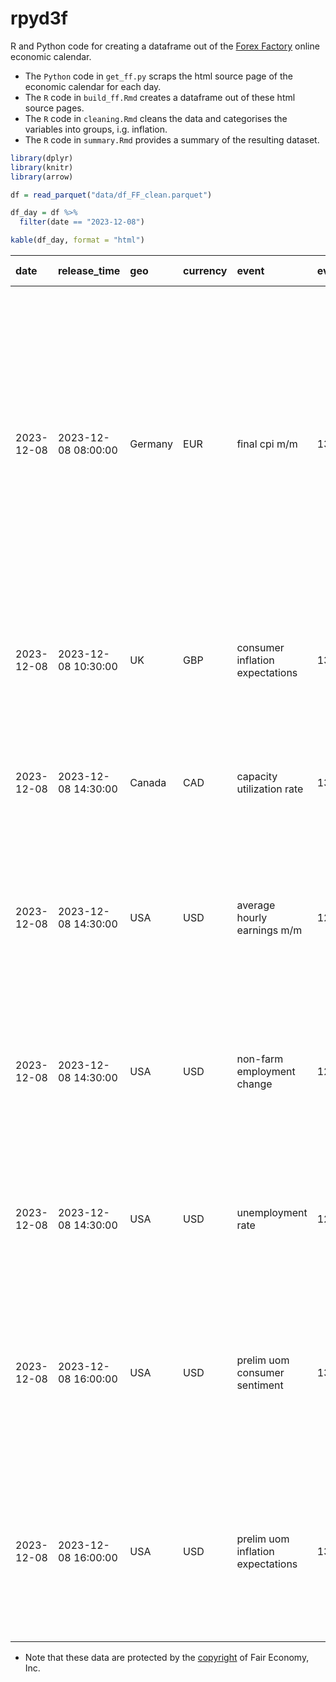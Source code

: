 rpyd3f
================

R and Python code for creating a dataframe out of the [Forex
Factory](https://www.forexfactory.com) online economic calendar.

- The `Python` code in `get_ff.py` scraps the html source page of the
  economic calendar for each day.
- The `R` code in `build_ff.Rmd` creates a dataframe out of these html
  source pages.
- The `R` code in `cleaning.Rmd` cleans the data and categorises the
  variables into groups, i.g. inflation.  
- The `R` code in `summary.Rmd` provides a summary of the resulting
  dataset.

``` r
library(dplyr)
library(knitr)
library(arrow)

df = read_parquet("data/df_FF_clean.parquet")

df_day = df %>%
  filter(date == "2023-12-08")

kable(df_day, format = "html")
```

<table>
<thead>
<tr>
<th style="text-align:left;">
date
</th>
<th style="text-align:left;">
release_time
</th>
<th style="text-align:left;">
geo
</th>
<th style="text-align:left;">
currency
</th>
<th style="text-align:left;">
event
</th>
<th style="text-align:left;">
event_id
</th>
<th style="text-align:left;">
impact
</th>
<th style="text-align:left;">
Description
</th>
<th style="text-align:left;">
FF Notes
</th>
<th style="text-align:left;">
FF Notice
</th>
<th style="text-align:left;">
Frequency
</th>
<th style="text-align:left;">
Measures
</th>
<th style="text-align:right;">
forecast
</th>
<th style="text-align:right;">
observation
</th>
<th style="text-align:right;">
previous_obs
</th>
<th style="text-align:right;">
error
</th>
<th style="text-align:right;">
change
</th>
<th style="text-align:left;">
freq
</th>
<th style="text-align:left;">
target
</th>
<th style="text-align:left;">
type
</th>
</tr>
</thead>
<tbody>
<tr>
<td style="text-align:left;">
2023-12-08
</td>
<td style="text-align:left;">
2023-12-08 08:00:00
</td>
<td style="text-align:left;">
Germany
</td>
<td style="text-align:left;">
EUR
</td>
<td style="text-align:left;">
final cpi m/m
</td>
<td style="text-align:left;">
132167
</td>
<td style="text-align:left;">
Low Impact Expected
</td>
<td style="text-align:left;">
NA
</td>
<td style="text-align:left;">
The ‘Previous’ listed is the ‘Actual’ from the Preliminary release and
therefore the ‘History’ data will appear unconnected. There are 2
versions of CPI released about 15 days apart - Preliminary and Final.
The Preliminary release is the earliest and thus tends to have the most
impact;
</td>
<td style="text-align:left;">
NA
</td>
<td style="text-align:left;">
released monthly, about 11 days after the month ends;
</td>
<td style="text-align:left;">
Change in the price of goods and services purchased by consumers;
</td>
<td style="text-align:right;">
-0.4
</td>
<td style="text-align:right;">
-0.4
</td>
<td style="text-align:right;">
-0.4
</td>
<td style="text-align:right;">
0.0
</td>
<td style="text-align:right;">
0.0
</td>
<td style="text-align:left;">
monthly
</td>
<td style="text-align:left;">
Nov 2023
</td>
<td style="text-align:left;">
inflation
</td>
</tr>
<tr>
<td style="text-align:left;">
2023-12-08
</td>
<td style="text-align:left;">
2023-12-08 10:30:00
</td>
<td style="text-align:left;">
UK
</td>
<td style="text-align:left;">
GBP
</td>
<td style="text-align:left;">
consumer inflation expectations
</td>
<td style="text-align:left;">
133271
</td>
<td style="text-align:left;">
Low Impact Expected
</td>
<td style="text-align:left;">
NA
</td>
<td style="text-align:left;">
NA
</td>
<td style="text-align:left;">
NA
</td>
<td style="text-align:left;">
released quarterly, about 20 days after the survey is conducted;
</td>
<td style="text-align:left;">
Percentage that consumers expect the price of goods and services to
change during the next 12 months;
</td>
<td style="text-align:right;">
NA
</td>
<td style="text-align:right;">
3.3
</td>
<td style="text-align:right;">
3.6
</td>
<td style="text-align:right;">
NA
</td>
<td style="text-align:right;">
-0.3
</td>
<td style="text-align:left;">
quarterly
</td>
<td style="text-align:left;">
2023 Q3
</td>
<td style="text-align:left;">
inflation
</td>
</tr>
<tr>
<td style="text-align:left;">
2023-12-08
</td>
<td style="text-align:left;">
2023-12-08 14:30:00
</td>
<td style="text-align:left;">
Canada
</td>
<td style="text-align:left;">
CAD
</td>
<td style="text-align:left;">
capacity utilization rate
</td>
<td style="text-align:left;">
132628
</td>
<td style="text-align:left;">
Low Impact Expected
</td>
<td style="text-align:left;">
NA
</td>
<td style="text-align:left;">
NA
</td>
<td style="text-align:left;">
NA
</td>
<td style="text-align:left;">
released quarterly, about 75 days after the quarter ends;
</td>
<td style="text-align:left;">
Percentage of available resources being utilized by manufacturers,
builders, mines, oil extractors, and utilities;
</td>
<td style="text-align:right;">
81.4
</td>
<td style="text-align:right;">
79.7
</td>
<td style="text-align:right;">
79.6
</td>
<td style="text-align:right;">
1.7
</td>
<td style="text-align:right;">
0.1
</td>
<td style="text-align:left;">
quarterly
</td>
<td style="text-align:left;">
2023 Q3
</td>
<td style="text-align:left;">
economic growth
</td>
</tr>
<tr>
<td style="text-align:left;">
2023-12-08
</td>
<td style="text-align:left;">
2023-12-08 14:30:00
</td>
<td style="text-align:left;">
USA
</td>
<td style="text-align:left;">
USD
</td>
<td style="text-align:left;">
average hourly earnings m/m
</td>
<td style="text-align:left;">
129757
</td>
<td style="text-align:left;">
High Impact Expected
</td>
<td style="text-align:left;">
NA
</td>
<td style="text-align:left;">
This is the earliest data related to labor inflation. Source changed
series calculation formula as of Feb 2010;
</td>
<td style="text-align:left;">
NA
</td>
<td style="text-align:left;">
released monthly, usually on the first friday after the month ends;
</td>
<td style="text-align:left;">
Change in the price businesses pay for labor, excluding the farming
industry;
</td>
<td style="text-align:right;">
0.3
</td>
<td style="text-align:right;">
0.4
</td>
<td style="text-align:right;">
0.2
</td>
<td style="text-align:right;">
-0.1
</td>
<td style="text-align:right;">
0.2
</td>
<td style="text-align:left;">
monthly
</td>
<td style="text-align:left;">
Nov 2023
</td>
<td style="text-align:left;">
inflation
</td>
</tr>
<tr>
<td style="text-align:left;">
2023-12-08
</td>
<td style="text-align:left;">
2023-12-08 14:30:00
</td>
<td style="text-align:left;">
USA
</td>
<td style="text-align:left;">
USD
</td>
<td style="text-align:left;">
non-farm employment change
</td>
<td style="text-align:left;">
129755
</td>
<td style="text-align:left;">
High Impact Expected
</td>
<td style="text-align:left;">
NA
</td>
<td style="text-align:left;">
This is vital economic data released shortly after the month ends. The
combination of importance and earliness makes for hefty market impacts;
</td>
<td style="text-align:left;">
NA
</td>
<td style="text-align:left;">
released monthly, usually on the first friday after the month ends;
</td>
<td style="text-align:left;">
Change in the number of employed people during the previous month,
excluding the farming industry;
</td>
<td style="text-align:right;">
184000.0
</td>
<td style="text-align:right;">
199000.0
</td>
<td style="text-align:right;">
150000.0
</td>
<td style="text-align:right;">
-15000.0
</td>
<td style="text-align:right;">
49000.0
</td>
<td style="text-align:left;">
monthly
</td>
<td style="text-align:left;">
Nov 2023
</td>
<td style="text-align:left;">
employment
</td>
</tr>
<tr>
<td style="text-align:left;">
2023-12-08
</td>
<td style="text-align:left;">
2023-12-08 14:30:00
</td>
<td style="text-align:left;">
USA
</td>
<td style="text-align:left;">
USD
</td>
<td style="text-align:left;">
unemployment rate
</td>
<td style="text-align:left;">
129756
</td>
<td style="text-align:left;">
High Impact Expected
</td>
<td style="text-align:left;">
NA
</td>
<td style="text-align:left;">
NA
</td>
<td style="text-align:left;">
NA
</td>
<td style="text-align:left;">
released monthly, usually on the first friday after the month ends;
</td>
<td style="text-align:left;">
Percentage of the total work force that is unemployed and actively
seeking employment during the previous month;
</td>
<td style="text-align:right;">
3.9
</td>
<td style="text-align:right;">
3.7
</td>
<td style="text-align:right;">
3.9
</td>
<td style="text-align:right;">
0.2
</td>
<td style="text-align:right;">
-0.2
</td>
<td style="text-align:left;">
monthly
</td>
<td style="text-align:left;">
Nov 2023
</td>
<td style="text-align:left;">
employment
</td>
</tr>
<tr>
<td style="text-align:left;">
2023-12-08
</td>
<td style="text-align:left;">
2023-12-08 16:00:00
</td>
<td style="text-align:left;">
USA
</td>
<td style="text-align:left;">
USD
</td>
<td style="text-align:left;">
prelim uom consumer sentiment
</td>
<td style="text-align:left;">
130448
</td>
<td style="text-align:left;">
High Impact Expected
</td>
<td style="text-align:left;">
NA
</td>
<td style="text-align:left;">
There are 2 versions of this data released 14 days apart – Preliminary
and Revised. The Preliminary release is the earlier and thus tends to
have the most impact;
</td>
<td style="text-align:left;">
NA
</td>
<td style="text-align:left;">
released monthly, around the middle of the current month;
</td>
<td style="text-align:left;">
Level of a composite index based on surveyed consumers;
</td>
<td style="text-align:right;">
62.0
</td>
<td style="text-align:right;">
69.4
</td>
<td style="text-align:right;">
61.3
</td>
<td style="text-align:right;">
-7.4
</td>
<td style="text-align:right;">
8.1
</td>
<td style="text-align:left;">
monthly
</td>
<td style="text-align:left;">
Dec 2023
</td>
<td style="text-align:left;">
confidence
</td>
</tr>
<tr>
<td style="text-align:left;">
2023-12-08
</td>
<td style="text-align:left;">
2023-12-08 16:00:00
</td>
<td style="text-align:left;">
USA
</td>
<td style="text-align:left;">
USD
</td>
<td style="text-align:left;">
prelim uom inflation expectations
</td>
<td style="text-align:left;">
130447
</td>
<td style="text-align:left;">
Medium Impact Expected
</td>
<td style="text-align:left;">
NA
</td>
<td style="text-align:left;">
There are 2 versions of this data released 14 days apart – Preliminary
and Revised. The Preliminary release is the earlier and thus tends to
have the most impact;
</td>
<td style="text-align:left;">
NA
</td>
<td style="text-align:left;">
released monthly, around the middle of the current month;
</td>
<td style="text-align:left;">
Percentage that consumers expect the price of goods and services to
change during the next 12 months;
</td>
<td style="text-align:right;">
NA
</td>
<td style="text-align:right;">
3.1
</td>
<td style="text-align:right;">
4.5
</td>
<td style="text-align:right;">
NA
</td>
<td style="text-align:right;">
-1.4
</td>
<td style="text-align:left;">
monthly
</td>
<td style="text-align:left;">
Dec 2023
</td>
<td style="text-align:left;">
inflation
</td>
</tr>
</tbody>
</table>

- Note that these data are protected by the
  [copyright](https://www.forexfactory.com/notices#copyrightof) of Fair
  Economy, Inc.
